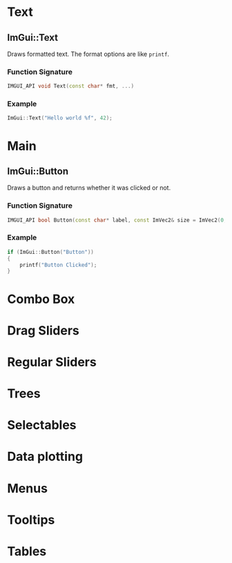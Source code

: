 # Text
## ImGui::Text

Draws formatted text. The format options are like `printf`.
### Function Signature
```c++
IMGUI_API void Text(const char* fmt, ...)
```
### Example
```c++
ImGui::Text("Hello world %f", 42);
```

# Main
## ImGui::Button
Draws a button and returns whether it was clicked or not.
### Function Signature
```c++
IMGUI_API bool Button(const char* label, const ImVec2& size = ImVec2(0, 0));
```
### Example
```c++
if (ImGui::Button("Button"))
{
    printf("Button Clicked");
}
```

# Combo Box

# Drag Sliders

# Regular Sliders

# Trees

# Selectables

# Data plotting

# Menus

# Tooltips

# Tables